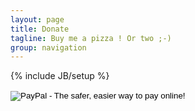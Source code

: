 ```yaml
---
layout: page
title: Donate
tagline: Buy me a pizza ! Or two ;-)
group: navigation
---
```

{% include JB/setup %}

<form action="https://www.paypal.com/cgi-bin/webscr" method="post" target="_top">
    <input type="hidden" name="cmd" value="_s-xclick">
    <input type="hidden" name="hosted_button_id" value="RVS3BJHFPC78A">
    <input type="image" src="https://www.paypalobjects.com/en_US/FR/i/btn/btn_donateCC_LG.gif" border="0" name="submit" alt="PayPal - The safer, easier way to pay online!">
    <img alt="" border="0" src="https://www.paypalobjects.com/fr_FR/i/scr/pixel.gif" width="1" height="1">
</form>
